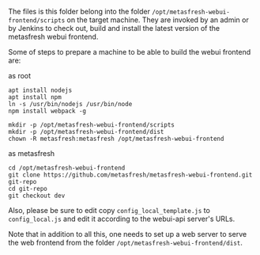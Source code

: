 
The files is this folder belong into the folder `/opt/metasfresh-webui-frontend/scripts` on the target machine.
They are invoked by an admin or by Jenkins to check out, build and install the latest version of the metasfresh webui frontend.

Some of steps to prepare a machine to be able to build the webui frontend are:

as root
```
apt install nodejs
apt install npm
ln -s /usr/bin/nodejs /usr/bin/node
npm install webpack -g

mkdir -p /opt/metasfresh-webui-frontend/scripts
mkdir -p /opt/metasfresh-webui-frontend/dist
chown -R metasfresh:metasfresh /opt/metasfresh-webui-frontend
```

as metasfresh
```
cd /opt/metasfresh-webui-frontend
git clone https://github.com/metasfresh/metasfresh-webui-frontend.git git-repo
cd git-repo
git checkout dev
```

Also, please be sure to edit copy `config_local_template.js` to `config_local.js` and edit it according to the webui-api server's URLs.

Note that in addition to all this, one needs to set up a web server to serve the web frontend from the folder `/opt/metasfresh-webui-frontend/dist`.
